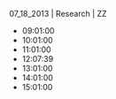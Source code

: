 07_18_2013 | Research | ZZ 
* 09:01:00
* 10:01:00
* 11:01:00
* 12:07:39
* 13:01:00
* 14:01:00
* 15:01:00
